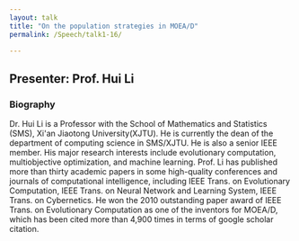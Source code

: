 ```yaml
---
layout: talk
title: "On the population strategies in MOEA/D"
permalink: /Speech/talk1-16/

---
```


<div class="talk-container">
    <div class="talk-header">
        <h2>Presenter: Prof. Hui Li</h2>
    </div>
    <h3>Biography</h3>
    <p>
Dr. Hui Li is a Professor with the School of Mathematics and Statistics (SMS), Xi'an Jiaotong University(XJTU). He is currently the dean of the department of computing science in SMS/XJTU. He is also a senior IEEE member. His major research interests include evolutionary computation, multiobjective optimization, and machine learning. Prof. Li has published more than thirty academic papers in some high-quality conferences and journals of computational intelligence, including IEEE Trans. on Evolutionary Computation, IEEE Trans. on Neural Network and Learning System, IEEE Trans. on Cybernetics. He won the 2010 outstanding paper award of IEEE Trans. on Evolutionary Computation as one of the inventors for MOEA/D, which has been cited more than 4,900 times in terms of google scholar citation.
    </p>
</div>

